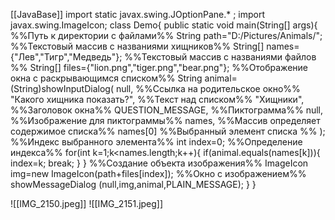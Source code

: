 [[JavaBase]]
import static javax.swing.JOptionPane.* ;
import javax.swing.ImageIcon;
class Demo{
	public static void main(String[] args){
%%Путь к директории с файлами%%
		String path="D:/Pictures/Animals/";
%%Текстовый массив с названиями хищников%%
		String[] names={"Лев","Тигр","Медведь"};
%%Текстовый массив с названиями файлов %%
		String[] files={"lion.png","tiger.png","bear.png"};
%%Отображение окна с раскрывающимся списком%%
		String animal=(String)showInputDialog(
			null, %%Ссылка на родительское окно%%
			"Какого хищника показать?", %%Текст над списком%%
			"Хищники", %%Заголовок окна%%
			QUESTION_MESSAGE, %%Пиктограмма%%
			null, %%Изображение для пиктограммы%%
			names, %%Массив определяет содержимое списка%%
			names[0] %%Выбранный элемент списка %%
		);
%%Индекс выбранного элемента%%
		int index=0;
%%Определение индекса%%
		for(int k=1;k<names.length;k++){
			if(animal.equals(names[k])){
				index=k;
				break;
			}
		}
%%Создание объекта изображения%%
		ImageIcon img=new ImageIcon(path+files[index]);
%%Окно с изображением%%
		showMessageDialog
		(null,img,animal,PLAIN_MESSAGE);
	}
}

![[IMG_2150.jpeg]]
![[IMG_2151.jpeg]]